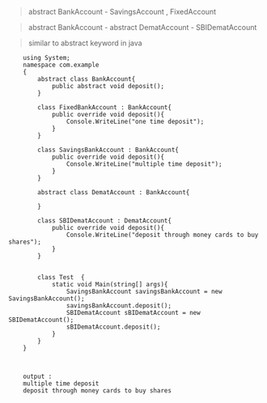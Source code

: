 > abstract BankAccount - SavingsAccount , FixedAccount 

> abstract BankAccount - abstract DematAccount - SBIDematAccount 

> similar to abstract keyword in java

        using System;  
        namespace com.example  
        {                                 
            abstract class BankAccount{
                public abstract void deposit();
            }

            class FixedBankAccount : BankAccount{
                public override void deposit(){
                    Console.WriteLine("one time deposit");
                }
            }

            class SavingsBankAccount : BankAccount{
                public override void deposit(){
                    Console.WriteLine("multiple time deposit");
                }
            }

            abstract class DematAccount : BankAccount{

            }

            class SBIDematAccount : DematAccount{
                public override void deposit(){
                    Console.WriteLine("deposit through money cards to buy shares");
                }
            }


            class Test  {                                                           
                static void Main(string[] args){ 
                    SavingsBankAccount savingsBankAccount = new SavingsBankAccount();
                    savingsBankAccount.deposit();
                    SBIDematAccount sBIDematAccount = new SBIDematAccount();
                    sBIDematAccount.deposit();
                }     
            }  
        }  
        
        
        
        output : 
        multiple time deposit
        deposit through money cards to buy shares
        
        
